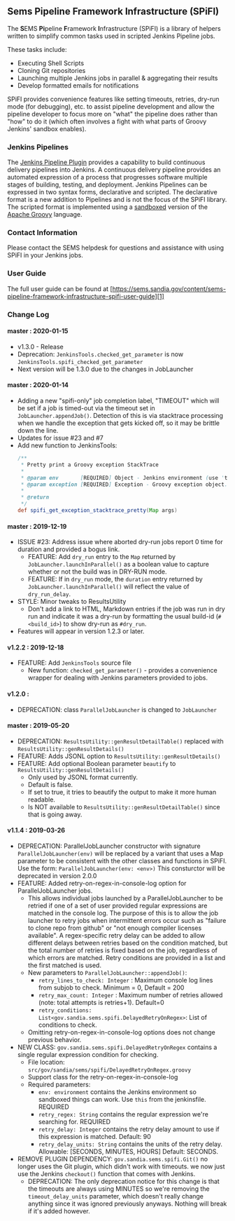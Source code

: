 Sems Pipeline Framework Infrastructure (SPiFI)
----------------------------------------------
The **S**EMS **Pi**peline **F**ramework **I**nfrastructure (SPiFI) is a library
of helpers written to simplify common tasks used in scripted Jenkins Pipeline
jobs.

These tasks include:

- Executing Shell Scripts
- Cloning Git repositories
- Launching multiple Jenkins jobs in parallel & aggregating their results
- Develop formatted emails for notifications

SPiFI provides convenience features like setting timeouts, retries, dry-run mode
(for debugging), etc. to assist pipeline development and allow the pipeline
developer to focus more on "what" the pipeline does rather than "how" to do it
(which often involves a fight with what parts of Groovy Jenkins' sandbox enables).

### Jenkins Pipelines
The [Jenkins Pipeline Plugin][2] provides a capability to build continuous
delivery pipelines into Jenkins.  A continuous delivery pipeline provides an
automated expression of a process that progresses software multiple stages of
building, testing, and deployment.  Jenkins Pipelines can be expressed in two
syntax forms, declarative and scripted.  The declarative format is a new
addition to Pipelines and is not the focus of the SPiFI library.
The scripted format is implemented using a [sandboxed][4] version of the
[Apache Groovy][3] language.

### Contact Information
Please contact the SEMS helpdesk for questions and assistance with using SPiFI
in your Jenkins jobs.

### User Guide
The full user guide can be found at
[https://sems.sandia.gov/content/sems-pipeline-framework-infrastructure-spifi-user-guide][1]


### Change Log

#### master : 2020-01-15
- v1.3.0 - Release
- Deprecation: `JenkinsTools.checked_get_parameter` is now `JenkinsTools.spifi_checked_get_parameter`
- Next version will be 1.3.0 due to the changes in JobLauncher

#### master : 2020-01-14
- Adding a new "spifi-only" job completion label, "TIMEOUT" which will be set if a job is timed-out
  via the timeout set in `JobLauncher.appendJob()`. Detection of this is via stacktrace processing
  when we handle the exception that gets kicked off, so it may be brittle down the line.
- Updates for issue #23 and #7
- Add new function to JenkinsTools:
  ```groovy
  /**
   * Pretty print a Groovy exception StackTrace
   *
   * @param env       [REQUIRED] Object - Jenkins environment (use 'this' from the Jenkins pipeline).
   * @param exception [REQUIRED] Exception - Groovy exception object.
   *
   * @return 
   */
  def spifi_get_exception_stacktrace_pretty(Map args)
  ```

#### master : 2019-12-19
- ISSUE #23: Address issue where aborted dry-run jobs report 0 time for duration and provided
             a bogus link.
  - FEATURE: Add `dry_run` entry to the `Map` returned by `JobLauncher.launchInParallel()`
             as a boolean value to capture whether or not the build was in DRY-RUN mode.
  - FEATURE: If in `dry_run` mode, the `duration` entry returned by `JobLauncher.launchInParallel()`
             will reflect the value of `dry_run_delay`.
- STYLE: Minor tweaks to ResultsUtility
  - Don't add a link to HTML, Markdown entries if the job was run in dry run and indicate it
    was a dry-run by formatting the usual build-id (`#<build_id>`) to show dry-run as `#dry_run`.
- Features will appear in version 1.2.3 or later.

#### v1.2.2 : 2019-12-18
- FEATURE: Add `JenkinsTools` source file
  - New function: `checked_get_parameter()` - provides a convenience wrapper for dealing with Jenkins
    parameters provided to jobs.

#### v1.2.0 : 
- DEPRECATION: class `ParallelJobLauncher` is changed to `JobLauncher`

#### master : 2019-05-20
- DEPRECATION: `ResultsUtility::genResultDetailTable()` replaced with `ResultsUtility::genResultDetails()`
- FEATURE: Adds JSONL option to `ResultsUtility::genResultDetails()`
- FEATURE: Add optional Boolean parameter `beautify` to `ResultsUtility::genResultDetails()`
  - Only used by JSONL format currently.
  - Default is false.
  - If set to true, it tries to beautify the output to make it more human readable.
  - Is NOT available to `ResultsUtility::genResultDetailTable()` since that is going away.

#### v1.1.4 : 2019-03-26
- DEPRECATION: ParallelJobLauncher constructor with signature `ParallelJobLauncher(env)` will be replaced by a variant that uses
  a Map parameter to be consistent with the other classes and functions in SPiFI.  Use the form: `ParallelJobLauncher(env: <env>)`
  This consturctor will be deprecated in version 2.0.0
- FEATURE: Added retry-on-regex-in-console-log option for ParallelJobLauncher jobs.
  - This allows individual jobs launched by a ParallelJobLauncher to be retried if one of a set of user provided regular expressions
    are matched in the console log.  The purpose of this is to allow the job launcher to retry jobs when intermittent errors
    occur such as "failure to clone repo from github" or "not enough compiler licenses available".
    A regex-specific retry delay can be added to allow different delays between retries based on the condition matched, but the
    total number of retries is fixed based on the job, regardless of which errors are matched.
    Retry conditions are provided in a list and the first matched is used.
  - New parameters to `ParallelJobLauncher::appendJob()`:
    - `retry_lines_to_check: Integer` : Maximum console log lines from subjob to check. Minimum = 0, Default = 200
    - `retry_max_count: Integer` : Maximum number of retries allowed (note: total attempts is retries+1). Default=0
    - `retry_conditions: List<gov.sandia.sems.spifi.DelayedRetryOnRegex>`: List of conditions to check.
  - Omitting retry-on-regex-in-console-log options does not change previous behavior.
- NEW CLASS: `gov.sandia.sems.spifi.DelayedRetryOnRegex` contains a single regular expression condition for checking.
  - File location: `src/gov/sandia/sems/spifi/DelayedRetryOnRegex.groovy`
  - Support class for the retry-on-regex-in-console-log
  - Required parameters:
    - `env: environment` contains the Jenkins environment so sandboxed things can work. Use `this` from the jenkinsfile. REQUIRED
    - `retry_regex: String` contains the regular expression we're searching for. REQUIRED
    - `retry_delay: Integer` contains the retry delay amount to use if this expression is matched. Default: 90
    - `retry_delay_units: String` contains the units of the retry delay. Allowable: [SECONDS, MINUTES, HOURS] Default: SECONDS.
- REMOVE PLUGIN DEPENDENCY: `gov.sandia.sems.spifi.Git()` no longer uses the Git plugin, which didn't work with timeouts.
  we now just use the Jenkins `checkout()` function that comes with Jenkins.
  - DEPRECATION: The only deprecation notice for this change is that the timeouts are always using MINUTES so we're removing
    the `timeout_delay_units` parameter, which doesn't really change anything since it was ignored previously anyways. Nothing
    will break if it's added however.



[1]: https://sems.sandia.gov/content/sems-pipeline-framework-infrastructure-spifi-user-guide
[2]: https://jenkins.io/doc/book/pipeline/
[3]: http://www.groovy-lang.org/
[4]: https://wiki.jenkins.io/display/JENKINS/Script+Security+Plugin

